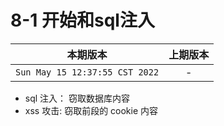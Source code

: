 # 8-1 开始和sql注入

|本期版本| 上期版本
|:---:|:---:
`Sun May 15 12:37:55 CST 2022` | -

* sql 注入： 窃取数据库内容
* xss 攻击: 窃取前段的 cookie 内容